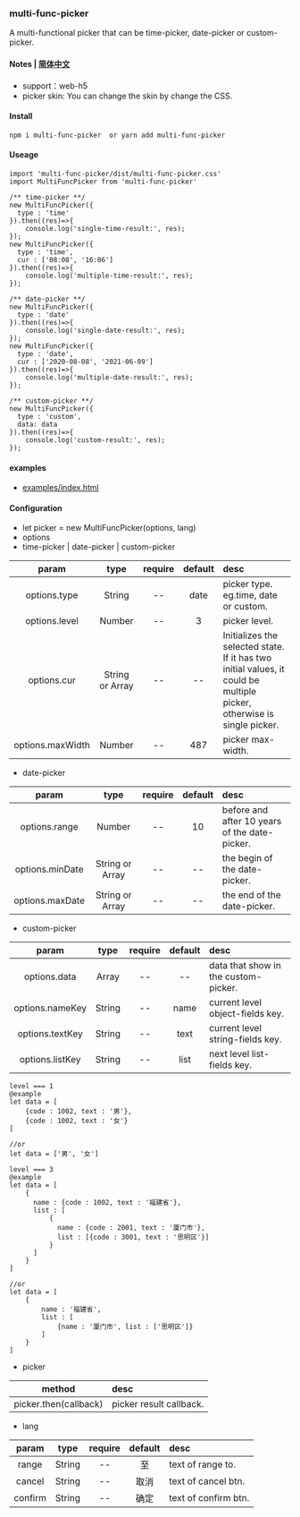 ### multi-func-picker
A multi-functional picker that can be time-picker, date-picker or custom-picker.

#### Notes | [简体中文](https://github.com/466102061/multi-func-picker/blob/main/doc/README-ZH.md)
+ support：web-h5
+ picker skin: You can change the  skin by change the CSS.

#### Install
```
npm i multi-func-picker  or yarn add multi-func-picker
```

#### Useage
```
import 'multi-func-picker/dist/multi-func-picker.css'
import MultiFuncPicker from 'multi-func-picker'

/** time-picker **/
new MultiFuncPicker({
  type : 'time'
}).then((res)=>{
    console.log('single-time-result:', res);
});
new MultiFuncPicker({
  type : 'time',
  cur : ['08:08', '16:06']
}).then((res)=>{
    console.log('multiple-time-result:', res);
});

/** date-picker **/
new MultiFuncPicker({
  type : 'date'
}).then((res)=>{
    console.log('single-date-result:', res);
});
new MultiFuncPicker({
  type : 'date',
  cur : ['2020-08-08', '2021-06-09']
}).then((res)=>{
    console.log('multiple-date-result:', res);
});

/** custom-picker **/
new MultiFuncPicker({
  type : 'custom',
  data: data
}).then((res)=>{
    console.log('custom-result:', res);
});
```
#### examples
+ [examples/index.html](https://github.com/466102061/multi-func-picker/tree/main/examples)

#### Configuration

+ let picker = new MultiFuncPicker(options, lang)
+ options
+ time-picker | date-picker | custom-picker

| param | type | require | default | desc |
| :----: | :----: | :----: | :----: | :---- |
| options.type | String | -- | date | picker type. eg.time, date or custom. |
| options.level | Number | -- | 3 | picker level. |
| options.cur | String or Array | -- | -- | Initializes the selected state. If it has two initial values, it could be multiple picker, otherwise is single picker. |
| options.maxWidth | Number | -- | 487 | picker max-width. | 

+ date-picker

| param | type | require | default | desc |
| :----: | :----: | :----: | :----: | :---- |
| options.range | Number | -- | 10 | before and after 10 years of the date-picker. |
| options.minDate | String or Array | -- | -- | the begin of the date-picker. |
| options.maxDate | String or Array | -- | -- | the end of the date-picker. |

+ custom-picker

| param | type | require | default | desc |
| :----: | :----: | :----: | :----: | :---- |
| options.data | Array | -- | -- | data that show in the custom-picker. |
| options.nameKey | String | -- | name | current level object-fields key. |
| options.textKey | String | -- | text | current level string-fields key. |
| options.listKey | String | -- | list | next level list-fields key. |

```
level === 1
@example
let data = [
    {code : 1002, text : '男'},
    {code : 1002, text : '女'}
]

//or
let data = ['男', '女']
```
```
level === 3
@example
let data = [
    {
      name : {code : 1002, text : '福建省'},
      list : [
          {
            name : {code : 2001, text : '厦门市'},
            list : [{code : 3001, text : '思明区'}]
          }
      ]
    }
]

//or
let data = [
    {
        name : '福建省',
        list : [
            {name : '厦门市', list : ['思明区']}
        ]
    }
]
```

+ picker

| method | desc |
| :----:| :---- |
| picker.then(callback) | picker result callback. |

+ lang

| param | type | require | default | desc |
| :----: | :----: | :----: | :----: | :---- |
| range | String | -- | 至 | text of range to. | 
| cancel | String | -- | 取消 | text of cancel btn. | 
| confirm | String | -- | 确定 | text of confirm btn. | 

